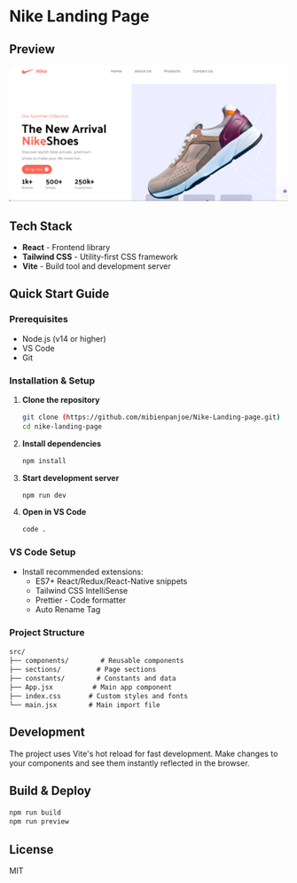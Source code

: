 # Nike Landing Page
## Preview
![Nike Landing Page Preview](./src/assets/images/preview.png)
## Tech Stack
- **React** - Frontend library
- **Tailwind CSS** - Utility-first CSS framework
- **Vite** - Build tool and development server

## Quick Start Guide

### Prerequisites
- Node.js (v14 or higher)
- VS Code
- Git

### Installation & Setup

1. **Clone the repository**
   ```bash
   git clone (https://github.com/mibienpanjoe/Nike-Landing-page.git)
   cd nike-landing-page
   ```

2. **Install dependencies**
   ```bash
   npm install
   ```

3. **Start development server**
   ```bash
   npm run dev
   ```

4. **Open in VS Code**
   ```bash
   code .
   ```

### VS Code Setup
- Install recommended extensions:
  - ES7+ React/Redux/React-Native snippets
  - Tailwind CSS IntelliSense
  - Prettier - Code formatter
  - Auto Rename Tag

### Project Structure
```
src/
├── components/        # Reusable components
├── sections/         # Page sections
├── constants/        # Constants and data
├── App.jsx          # Main app component
├── index.css       # Custom styles and fonts
└── main.jsx        # Main import file
```

## Development
The project uses Vite's hot reload for fast development. Make changes to your components and see them instantly reflected in the browser.

## Build & Deploy
```bash
npm run build
npm run preview
```

## License
MIT
